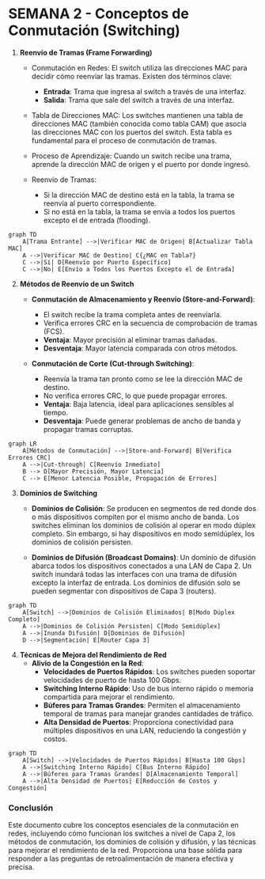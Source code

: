 
# SEMANA 2 - Conceptos de Conmutación (Switching)

1. **Reenvío de Tramas (Frame Forwarding)**
    - Conmutación en Redes: El switch utiliza las direcciones MAC para decidir cómo reenviar las tramas. Existen dos términos clave:
        - **Entrada**: Trama que ingresa al switch a través de una interfaz.
        - **Salida**: Trama que sale del switch a través de una interfaz.
    
    - Tabla de Direcciones MAC:
        Los switches mantienen una tabla de direcciones MAC (también conocida como tabla CAM) que asocia las direcciones MAC con los puertos del switch. Esta tabla es fundamental para el proceso de conmutación de tramas.

    - Proceso de Aprendizaje:
        Cuando un switch recibe una trama, aprende la dirección MAC de origen y el puerto por donde ingresó.

    - Reenvío de Tramas:
        - Si la dirección MAC de destino está en la tabla, la trama se reenvía al puerto correspondiente.
        - Si no está en la tabla, la trama se envía a todos los puertos excepto el de entrada (flooding).

```mermaid
graph TD
    A[Trama Entrante] -->|Verificar MAC de Origen| B[Actualizar Tabla MAC]
    A -->|Verificar MAC de Destino| C{¿MAC en Tabla?}
    C -->|Sí| D[Reenvío por Puerto Específico]
    C -->|No| E[Envío a Todos los Puertos Excepto el de Entrada]
```

2. **Métodos de Reenvío de un Switch**
    - **Conmutación de Almacenamiento y Reenvío (Store-and-Forward)**:
        - El switch recibe la trama completa antes de reenviarla.
        - Verifica errores CRC en la secuencia de comprobación de tramas (FCS).
        - **Ventaja**: Mayor precisión al eliminar tramas dañadas.
        - **Desventaja**: Mayor latencia comparada con otros métodos.

    - **Conmutación de Corte (Cut-through Switching)**:
        - Reenvía la trama tan pronto como se lee la dirección MAC de destino.
        - No verifica errores CRC, lo que puede propagar errores.
        - **Ventaja**: Baja latencia, ideal para aplicaciones sensibles al tiempo.
        - **Desventaja**: Puede generar problemas de ancho de banda y propagar tramas corruptas.

```mermaid
graph LR
    A[Métodos de Conmutación] -->|Store-and-Forward| B[Verifica Errores CRC]
    A -->|Cut-through| C[Reenvío Inmediato]
    B --> D[Mayor Precisión, Mayor Latencia]
    C --> E[Menor Latencia Posible, Propagación de Errores]
```

3. **Dominios de Switching**
    - **Dominios de Colisión**:
        Se producen en segmentos de red donde dos o más dispositivos compiten por el mismo ancho de banda.
        Los switches eliminan los dominios de colisión al operar en modo dúplex completo. Sin embargo, si hay dispositivos en modo semidúplex, los dominios de colisión persisten.

    - **Dominios de Difusión (Broadcast Domains)**:
        Un dominio de difusión abarca todos los dispositivos conectados a una LAN de Capa 2. Un switch inundará todas las interfaces con una trama de difusión excepto la interfaz de entrada.
        Los dominios de difusión solo se pueden segmentar con dispositivos de Capa 3 (routers).

```mermaid
graph TD
    A[Switch] -->|Dominios de Colisión Eliminados| B[Modo Dúplex Completo]
    A -->|Dominios de Colisión Persisten| C[Modo Semidúplex]
    A -->|Inunda Difusión| D[Dominios de Difusión]
    D -->|Segmentación| E[Router Capa 3]
```

4. **Técnicas de Mejora del Rendimiento de Red**
    - **Alivio de la Congestión en la Red**:
        - **Velocidades de Puertos Rápidos**: Los switches pueden soportar velocidades de puerto de hasta 100 Gbps.
        - **Switching Interno Rápido**: Uso de bus interno rápido o memoria compartida para mejorar el rendimiento.
        - **Búferes para Tramas Grandes**: Permiten el almacenamiento temporal de tramas para manejar grandes cantidades de tráfico.
        - **Alta Densidad de Puertos**: Proporciona conectividad para múltiples dispositivos en una LAN, reduciendo la congestión y costos.

```mermaid
graph TD
    A[Switch] -->|Velocidades de Puertos Rápidos| B[Hasta 100 Gbps]
    A -->|Switching Interno Rápido| C[Bus Interno Rápido]
    A -->|Búferes para Tramas Grandes| D[Almacenamiento Temporal]
    A -->|Alta Densidad de Puertos| E[Reducción de Costos y Congestión]
```

### Conclusión
Este documento cubre los conceptos esenciales de la conmutación en redes, incluyendo cómo funcionan los switches a nivel de Capa 2, los métodos de conmutación, los dominios de colisión y difusión, y las técnicas para mejorar el rendimiento de la red. Proporciona una base sólida para responder a las preguntas de retroalimentación de manera efectiva y precisa.
